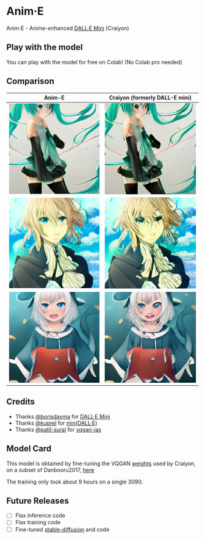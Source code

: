 # Anim·E

Anim·E - Anime-enhanced [DALL·E Mini](https://github.com/borisdayma/dalle-mini) (Craiyon)

## Play with the model

You can play with the model for free on Colab! (No Colab pro needed)


## Comparison

| Anim-E              |  Craiyon (formerly DALL-E mini) |
:-------------------------:|:-------------------------:
![](assets/images/hatsune_miku(Anim-E).png)  |  ![](assets/images/hatsune_miku(Craiyon).png)
![](assets/images/violet_evergarden(Anim-E).png)  |  ![](assets/images/violet_evergarden(Craiyon).png)
![](assets/images/vtuber_gawr_gura(Anim-E).png)  |  ![](assets/images/vtuber_gawr_gura(Craiyon).png)

## Credits

* Thanks [@borisdayma](https://github.com/borisdayma) for [DALL·E Mini](https://github.com/borisdayma/dalle-mini)
* Thanks [@kuprel](https://github.com/kuprel) for [min(DALL·E)](https://github.com/kuprel/min-dalle)
* Thanks [@patil-suraj](https://github.com/patil-suraj) for [vqgan-jax](https://github.com/patil-suraj/vqgan-jax)


## Model Card

This model is obtained by fine-tuning the VQGAN [weights](https://huggingface.co/dalle-mini/vqgan_imagenet_f16_16384) used by Craiyon, on a subset of Danbooru2017, [here](https://www.kaggle.com/datasets/mylesoneill/tagged-anime-illustrations)

The training only took about 9 hours on a single 3090.

## Future Releases

* [ ] Flax inference code
* [ ] Flax training code
* [ ] Fine-tuned [stable-diffusion](https://github.com/CompVis/stable-diffusion/blob/main/README.md) and code
